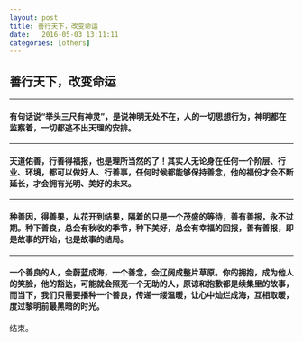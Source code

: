 ```yaml
---
layout: post
title: 善行天下，改变命运
date:   2016-05-03 13:11:11
categories: [others]
---
```


## 善行天下，改变命运

<hr/>
<h4><b>有句话说“举头三尺有神灵”</b>，是说神明无处不在，人的一切思想行为，神明都在监察着，一切都逃不出天理的安排。  </h4>

<hr/>

<h4><b>天道佑善，行善得福报</b>，也是理所当然的了！其实人无论身在任何一个阶层、行业、环境，都可以做好人、行善事，任何时候都能够保持善念，他的福份才会不断延长，才会拥有光明、美好的未来。</h4>
 
<hr/>

<h4><b>种善因，得善果</b>，从花开到结果，隔着的只是一个茂盛的等待，善有善报，永不过期。种下善良，总会有秋收的季节，种下美好，总会有幸福的回报，善有善报，即是故事的开始，也是故事的结局。</h4>

<hr/>

<h4><b>一个善良的人，会蔚蓝成海</b>，一个善念，会辽阔成整片草原。你的拥抱，成为他人的笑脸，他的豁达，可能就会照亮一个无助的人，原谅和抱歉都是续集里的故事，而当下，我们只需要播种一个善良，传递一缕温暖，让心中灿烂成海，互相取暖，度过黎明前最黑暗的时光。</h4>






结束。